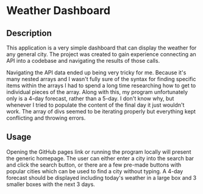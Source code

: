 # Weather Dashboard

## Description

This application is a very simple dashboard that can display the weather for any general city. 
The project was created to gain experience connecting an API into a codebase and navigating the results of those calls.

Navigating the API data ended up being very tricky for me. Because it's many nested arrays and I wasn't fully sure of the syntax for finding specific items within the arrays I had to spend a long time researching how to get to individual pieces of the array. Along with this, my program unfortunately only is a 4-day forecast, rather than a 5-day. I don't know why, but whenever I tried to populate the content of the final day it just wouldn't work. The array of divs seemed to be iterating properly but everything kept conflicting and throwing errors.

## Usage

Opening the GitHub pages link or running the program locally will present the generic homepage. The user can either enter a city into the search bar and click the search button, or there are a few pre-made buttons with popular cities which can be used to find a city without typing. A 4-day forecast should be displayed including today's weather in a large box and 3 smaller boxes with the next 3 days.